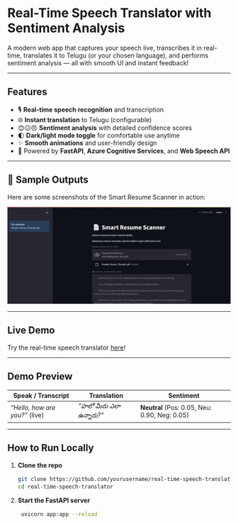 # Real-Time Speech Translator with Sentiment Analysis

A modern web app that captures your speech live, transcribes it in real-time, translates it to Telugu (or your chosen language), and performs sentiment analysis — all with smooth UI and instant feedback!

---

## Features

- 🎙️ **Real-time speech recognition** and transcription  
- 🌐 **Instant translation** to Telugu (configurable)  
- 😊😐😠 **Sentiment analysis** with detailed confidence scores  
- 🌓 **Dark/light mode toggle** for comfortable use anytime  
- ✨ **Smooth animations** and user-friendly design  
- 🚀 Powered by **FastAPI**, **Azure Cognitive Services**, and **Web Speech API**

---

## 📸 Sample Outputs

Here are some screenshots of the Smart Resume Scanner in action:

![Output 1](https://github.com/praveenreddy82472/Smart-Resume-Scanner-Azure-AI/blob/main/sample_outputs/1.jpg?raw=true)

---
## Live Demo

Try the real-time speech translator [here](http://127.0.0.1:8000)!

---
## Demo Preview

| Speak / Transcript                     | Translation                       | Sentiment                                   |
|--------------------------------------|---------------------------------|---------------------------------------------|
| _“Hello, how are you?”_ (live)       | _“హలో మీరు ఎలా ఉన్నారు?”_         | **Neutral** (Pos: 0.05, Neu: 0.90, Neg: 0.05) |

---

## How to Run Locally

1. **Clone the repo**  
   ```bash
   git clone https://github.com/yourusername/real-time-speech-translator.git
   cd real-time-speech-translator
2. **Start the FastAPI server**
   ```bash
    uvicorn app:app --reload
